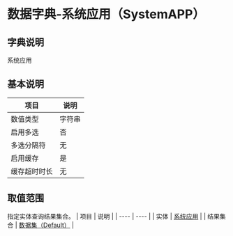 # 数据字典-系统应用（SystemAPP）
## 字典说明
系统应用

## 基本说明
| 项目 | 说明 |
| ---- | ---- |
| 数值类型 | 字符串 |
| 启用多选 | 否 |
| 多选分隔符 | 无 |
| 启用缓存 | 是 |
| 缓存超时时长 | 无 |

## 取值范围
指定实体查询结果集合。
| 项目 | 说明 |
| ---- | ---- |
| 实体 | [系统应用](../module/ibizsysmodel/PSSysApp) |
| 结果集合 | [数据集（Default）]() |

